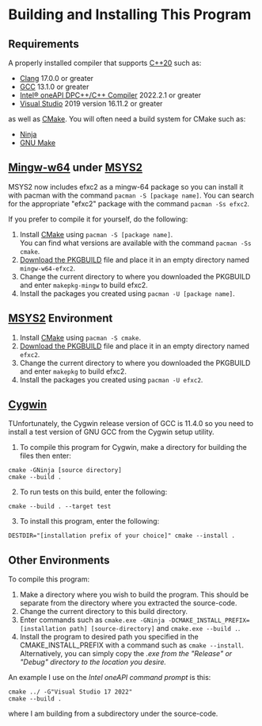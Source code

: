# Building and Installing This Program

## Requirements

A properly installed compiler that supports [C++20](https://isocpp.org/std/the-standard) such as:

* [Clang](http://www.clang.org) 17.0.0 or greater
* [GCC](https://gcc.gnu.org/) 13.1.0 or greater
* [Intel® oneAPI DPC++/C++ Compiler](https://www.intel.com/content/www/us/en/developer/tools/oneapi/dpc-compiler.html#gs.6foy5x) 2022.2.1 or greater
* [Visual Studio](https://visualstudio.microsoft.com/) 2019 version 16.11.2 or greater

as well as [CMake](https://cmake.org/).  You will often need a build system for CMake such as:

* [Ninja](https://ninja-build.org/)
* [GNU Make](https://www.gnu.org/software/make/)

## [Mingw-w64](https://www.mingw-w64.org/) under [MSYS2](https://www.msys2.org/)

MSYS2 now includes efxc2 as a mingw-64 package so you can install it with pacman with the command  `pacman -S [package name]`.  You 
can search for the appropriate "efxc2" package with the command `pacman -Ss efxc2`.

If you prefer to compile it for yourself, do the following:

1. Install [CMake](https://cmake.org/) using `pacman -S [package name]`.  
You can find what versions are available with the command `pacman -Ss cmake`.
2. [Download the PKGBUILD](https://raw.githubusercontent.com/JPeterMugaas/MINGW-ext-packages/master/mingw-w64-efxc2/PKGBUILD) file and place it in an  empty directory named `mingw-w64-efxc2`.
3. Change the current directory to where you downloaded the PKGBUILD and 
enter `makepkg-mingw` to build efxc2.
4. Install the packages you created using `pacman -U [package name]`. 

## [MSYS2](https://www.msys2.org/) Environment

1. Install [CMake](https://cmake.org/) using `pacman -S cmake`. 
2. [Download the PKGBUILD](https://raw.githubusercontent.com/JPeterMugaas/MSYS2-ext-packages/master/efxc2/PKGBUILD) file and place it in an  empty directory named `efxc2`.
2. Change the current directory to where you downloaded the PKGBUILD and 
enter `makepkg` to build efxc2.
4. Install the packages you created using `pacman -U efxc2`. 

## [Cygwin](https://www.cygwin.com/)

TUnfortunately, the Cygwin release version of GCC is 11.4.0 so you need to install a test version of GNU GCC from the Cygwin setup utility.

1. To compile this program for Cygwin, make a directory for building the files then enter:
```
cmake -GNinja [source directory]
cmake --build .
```
2. To run tests on this build, enter the following:
```
cmake --build . --target test
```
3. To install this program, enter the following:
```
DESTDIR="[installation prefix of your choice]" cmake --install .
```
## Other Environments

To compile this program:
1. Make a directory where you wish to build the program.  This should be 
separate from the directory where you extracted the source-code.
2. Change the current directory to this build directory.
3. Enter commands such as `cmake.exe -GNinja -DCMAKE_INSTALL_PREFIX=[installation path] [source-directory]` 
and `cmake.exe --build .`.
4. Install the program to desired path you specified in the 
CMAKE_INSTALL_PREFIX with a command such as `cmake --install`.  
Alternatively, you can simply copy the *.exe from the "Release" or "Debug" 
directory to the location you desire.*

An example I use on the *Intel oneAPI command prompt* is this:

    cmake ../ -G"Visual Studio 17 2022"
    cmake --build .

where I am building from a subdirectory under the source-code.
